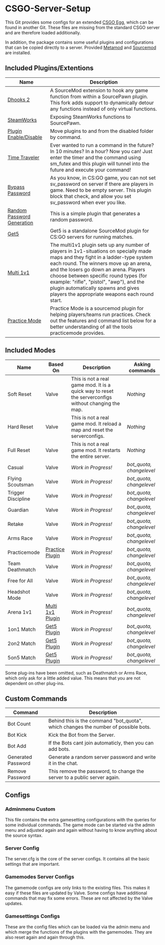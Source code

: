 # CSGO-Server-Setup
This Git provides some configs for an extended [CSGO Egg](https://github.com/Mashlex/Pterodactyl-Eggs/blob/199753a61b2bc9f04b5c4e3f6ecd1fea73615fb2/egg-counter--strike--global-offensive.json), which can be found in another Git. These files are missing from the standard CSGO server and are therefore loaded additionally.

In addition, the package contains some useful plugins and configurations that can be copied directly to a server. Provided [Metamod](https://www.sourcemm.net/) and [Sourcemod](https://www.sourcemod.net/) are installed.

## Included Plugins/Extentions
| Name | Description |
|----------|----------|
| [Dhooks 2](https://github.com/peace-maker/DHooks2) | A SourceMod extension to hook any game function from within a SourcePawn plugin. This fork adds support to dynamically detour any functions instead of only virtual functions. |
| [SteamWorks](https://github.com/KyleSanderson/SteamWorks) | Exposing SteamWorks functions to SourcePawn. |
| [Plugin Enable/Disable](https://forums.alliedmods.net/showthread.php?p=1682844) | Move plugins to and from the disabled folder by command. |
| [Time Traveler](https://forums.alliedmods.net/showthread.php?t=134288&page=3) | Ever wanted to run a command in the future? In 10 minutes? In a hour? Now you can! Just enter the timer and the command using sm_futex and this plugin will tunnel into the future and execute your command! |
| [Bypass Password](https://forums.alliedmods.net/showthread.php?p=2738005) | As you know, in CS:GO game, you can not set sv_password on server if there are players in game. Need to be empty server. This plugin block that check, and allow you set sv_password when ever you like. |
| [Random Password Generation](https://forums.alliedmods.net/showthread.php?t=139990) | This is a simple plugin that generates a random password. |
| [Get5](https://github.com/splewis/get5) | Get5 is a standalone SourceMod plugin for CS:GO servers for running matches. |
| [Multi 1v1](https://github.com/splewis/csgo-multi-1v1) | The multi1v1 plugin sets up any number of players in 1v1-situations on specially made maps and they fight in a ladder-type system each round. The winners move up an arena, and the losers go down an arena. Players choose between specific round types (for example: "rifle", "pistol", "awp"), and the plugin automatically spawns and gives players the appropriate weapons each round start. |
| [Practice Mode](https://github.com/splewis/csgo-practice-mode) | Practice Mode is a sourcemod plugin for helping players/teams run practices. Check out the features and command list below for a better understanding of all the tools practicemode provides. |

## Included Modes
| Name | Based On | Description | Asking commands |
|----------|----------|----------|----------|
| Soft Reset | Valve | This is not a real game mod. It is a quick way to reset the serverconfigs without changing the map. | *Nothing* |
| Hard Reset | Valve | This is not a real game mod. It reload a map and reset the serverconfigs. | *Nothing* |
| Full Reset | Valve | This is not a real game mod. It restarts the entire server. | *Nothing* |
| Casual | Valve | *Work in Progress!* | *bot_quota, changelevel* |
| Flying Scoutsman | Valve | *Work in Progress!* | *bot_quota, changelevel* |
| Trigger Discipline | Valve | *Work in Progress!* | *bot_quota, changelevel* |
| Guardian | Valve | *Work in Progress!* | *bot_quota, changelevel* |
| Retake | Valve | *Work in Progress!* | *bot_quota, changelevel* |
| Arms Race | Valve | *Work in Progress!* | *bot_quota, changelevel* |
| Practicemode | [Practice Plugin](https://github.com/splewis/csgo-practice-mode) | *Work in Progress!* | *bot_quota, changelevel* |
| Team Deathmatch | Valve | *Work in Progress!* | *bot_quota, changelevel* |
| Free for All | Valve | *Work in Progress!* | *bot_quota, changelevel* |
| Headshot Mode | Valve | *Work in Progress!* | *bot_quota, changelevel* |
| Arena 1v1 | [Multi 1v1 Plugin](https://github.com/splewis/csgo-multi-1v1) | *Work in Progress!* | *bot_quota, changelevel* |
| 1on1 Match | [Get5 Plugin](https://github.com/splewis/get5) | *Work in Progress!* | *bot_quota, changelevel* |
| 2on2 Match | [Get5 Plugin](https://github.com/splewis/get5) | *Work in Progress!* | *bot_quota, changelevel* |
| 5on5 Match | [Get5 Plugin](https://github.com/splewis/get5) | *Work in Progress!* | *bot_quota, changelevel* |

Some plug-ins have been omitted, such as Deathmatch or Arms Race, which only ask for a little added value. This means that you are not dependent on other plug-ins.

## Custom Commands
| Command | Description |
|----------|----------|
| Bot Count | Behind this is the command "bot_quota", which changes the number of possible bots. | 
| Bot Kick | Kick the Bot from the Server. |  
| Bot Add | If the Bots cant join automaticly, then you can add bots. | 
| Generated Password | Generate a random server password and write it in the chat. | 
| Remove Password | This remove the password, to change the server to a public server again. | 

## Configs
### Adminmenu Custom
This file contains the extra gamesetting configurations with the queries for some individual commands. The game mode can be started via the admin menu and adjusted again and again without having to know anything about the source syntax. 
### Server Config
The server.cfg is the core of the server configs. It contains all the basic settings that are important.
### Gamemodes Server Configs
The gamemode configs are only links to the existing files. This makes it easy if these files are updated by Valve. Some configs have additional commands that may fix some errors. These are not affected by the Valve updates.
### Gamesettings Configs
These are the config files which can be loaded via the admin menu and which merge the functions of the plugins with the gamemodes. They are also reset again and again through this.
